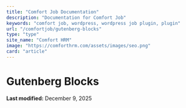 ```yaml
---
title: "Comfort Job Documentation"
description: "Documentation for Comfort Job"
keywords: "comfort job, wordpress, wordpress job plugin, plugin"
url: "/comfortjob/gutenberg-blocks"
type: "type"
site_name: "Comfort HRM"
image: "https://comforthrm.com/assets/images/seo.png"
card: "article"
---
```

# Gutenberg Blocks



**Last modified:** December 9, 2025